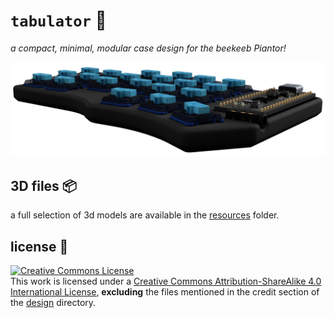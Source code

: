 # `tabulator` 🎹

*a compact, minimal, modular case design for the beekeeb Piantor!*

![tabulator banner](resources/images/renders/tabulator-v11-banner.png)

## 3D files 📦

a full selection of 3d models are available in the [resources](https://github.com/StuSerious/tabulator/tree/master/resources) folder.

## license 📜


<a rel="license" href="http://creativecommons.org/licenses/by-sa/4.0/"><img alt="Creative Commons License" style="border-width:0" src="https://i.creativecommons.org/l/by-sa/4.0/88x31.png" /></a><br />This work is licensed under a <a rel="license" href="http://creativecommons.org/licenses/by-sa/4.0/">Creative Commons Attribution-ShareAlike 4.0 International License</a>, **excluding** the files mentioned in the credit section of the [design](https://github.com/StuSerious/tabulator/tree/master/design#credits-) directory.
